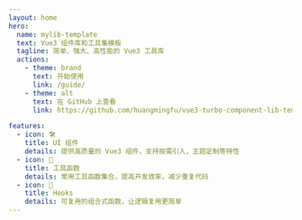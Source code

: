 ```yaml
---
layout: home
hero:
  name: mylib-template
  text: Vue3 组件库和工具集模板
  tagline: 简单、强大、高性能的 Vue3 工具库
  actions:
    - theme: brand
      text: 开始使用
      link: /guide/
    - theme: alt
      text: 在 GitHub 上查看
      link: https://github.com/huangmingfu/vue3-turbo-component-lib-template

features:
  - icon: 🛠️
    title: UI 组件
    details: 提供高质量的 Vue3 组件，支持按需引入，主题定制等特性
  - icon: 🔧
    title: 工具函数
    details: 常用工具函数集合，提高开发效率，减少重复代码
  - icon: 🎯
    title: Hooks
    details: 可复用的组合式函数，让逻辑复用更简单
---
```

